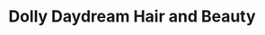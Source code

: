 ---
title: "Dolly Daydream Hair and Beauty"
url: /cwmbran/dolly-daydream-hair-and-beauty/
shop: hairdresser
---